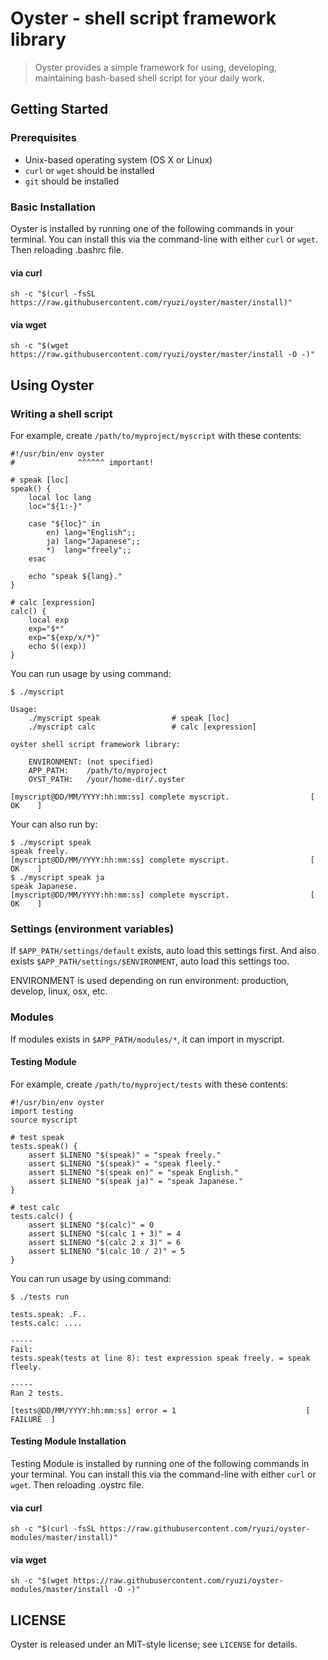 # Oyster - shell script framework library

> Oyster provides a simple framework for using, developing, maintaining bash-based shell script for your daily work.


## Getting Started

### Prerequisites

* Unix-based operating system (OS X or Linux)
* `curl` or `wget` should be installed
* `git` should be installed

### Basic Installation

Oyster is installed by running one of the following commands in your terminal. You can install this via the command-line with either `curl` or `wget`.
Then reloading .bashrc file.

#### via curl

```shell
sh -c "$(curl -fsSL https://raw.githubusercontent.com/ryuzi/oyster/master/install)"
```

#### via wget

```shell
sh -c "$(wget https://raw.githubusercontent.com/ryuzi/oyster/master/install -O -)"
```

## Using Oyster

### Writing a shell script

For example, create `/path/to/myproject/myscript` with these contents:

```
#!/usr/bin/env oyster
#              ^^^^^^ important!

# speak [loc]
speak() {
    local loc lang
    loc="${1:-}"

    case "${loc}" in
        en) lang="English";;
        ja) lang="Japanese";;
        *)  lang="freely";;
    esac

    echo "speak ${lang}."
}

# calc [expression]
calc() {
    local exp
    exp="$*"
    exp="${exp/x/*}"
    echo $((exp))
}
```

You can run usage by using command:

```
$ ./myscript

Usage:
    ./myscript speak                # speak [loc]
    ./myscript calc                 # calc [expression]

oyster shell script framework library:

    ENVIRONMENT: (not specified)
    APP_PATH:    /path/to/myproject
    OYST_PATH:   /your/home-dir/.oyster

[myscript@DD/MM/YYYY:hh:mm:ss] complete myscript.                  [    OK    ]

```

Your can also run by:

```
$ ./myscript speak
speak freely.
[myscript@DD/MM/YYYY:hh:mm:ss] complete myscript.                  [    OK    ]
$ ./myscript speak ja
speak Japanese.
[myscript@DD/MM/YYYY:hh:mm:ss] complete myscript.                  [    OK    ]
```

### Settings (environment variables)

If `$APP_PATH/settings/default` exists, auto load this settings first.
And also exists `$APP_PATH/settings/$ENVIRONMENT`, auto load this settings too. 

ENVIRONMENT is used depending on run environment: production, develop, linux, osx, etc.

### Modules

If modules exists in `$APP_PATH/modules/*`, it can import in myscript.

#### Testing Module

For example, create `/path/to/myproject/tests` with these contents:

```
#!/usr/bin/env oyster
import testing
source myscript

# test speak
tests.speak() {
    assert $LINENO "$(speak)" = "speak freely."
    assert $LINENO "$(speak)" = "speak fleely."
    assert $LINENO "$(speak en)" = "speak English."
    assert $LINENO "$(speak ja)" = "speak Japanese."
}

# test calc
tests.calc() {
	assert $LINENO "$(calc)" = 0
	assert $LINENO "$(calc 1 + 3)" = 4
	assert $LINENO "$(calc 2 x 3)" = 6
	assert $LINENO "$(calc 10 / 2)" = 5
}
```

You can run usage by using command:

```
$ ./tests run

tests.speak: .F..
tests.calc: ....

-----
Fail:
tests.speak(tests at line 8): test expression speak freely. = speak fleely.

-----
Ran 2 tests.

[tests@DD/MM/YYYY:hh:mm:ss] error = 1                             [ FAILURE  ]

```

#### Testing Module Installation

Testing Module is installed by running one of the following commands in your terminal. You can install this via the command-line with either `curl` or `wget`.
Then reloading .oystrc file.

#### via curl

```shell
sh -c "$(curl -fsSL https://raw.githubusercontent.com/ryuzi/oyster-modules/master/install)"
```

#### via wget

```shell
sh -c "$(wget https://raw.githubusercontent.com/ryuzi/oyster-modules/master/install -O -)"
```

## LICENSE

Oyster is released under an MIT-style license; see `LICENSE` for details.
